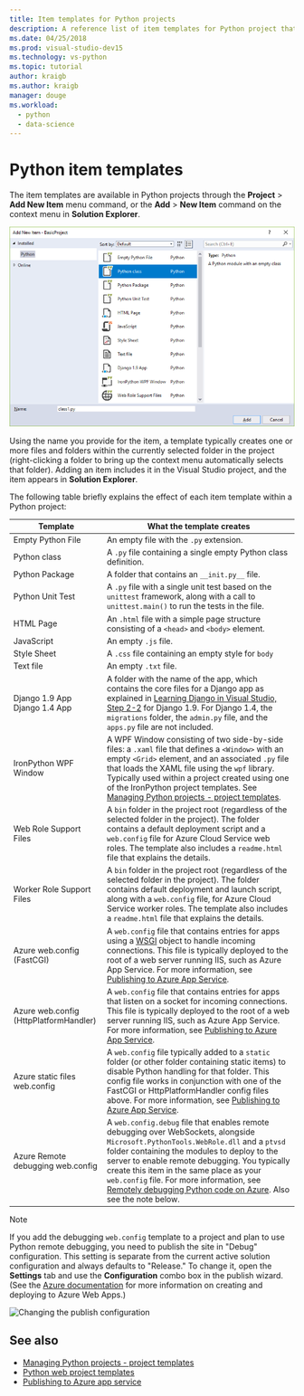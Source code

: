 ```yaml
---
title: Item templates for Python projects
description: A reference list of item templates for Python project that are available through the Add > New Item dialog in Visual Studio.
ms.date: 04/25/2018
ms.prod: visual-studio-dev15
ms.technology: vs-python
ms.topic: tutorial
author: kraigb
ms.author: kraigb
manager: douge
ms.workload: 
  - python
  - data-science
---
```


# Python item templates

The item templates are available in Python projects through the **Project** > **Add New Item** menu command, or the **Add** > **New Item** command on the context menu in **Solution Explorer**.

![Add New Item dialog box](media/project-item-templates.png)

Using the name you provide for the item, a template typically creates one or more files and folders within the currently selected folder in the project (right-clicking a folder to bring up the context menu automatically selects that folder). Adding an item includes it in the Visual Studio project, and the item appears in **Solution Explorer**.

The following table briefly explains the effect of each item template within a Python project:

| Template | What the template creates |
| --- | --- |
| Empty Python File | An empty file with the `.py` extension. |
| Python class | A `.py` file containing a single empty Python class definition. |
| Python Package | A folder that contains an `__init.py__` file. |
| Python Unit Test | A `.py` file with a single unit test based on the `unittest` framework, along with a call to `unittest.main()` to run the tests in the file. |
| HTML Page | An `.html` file with a simple page structure consisting of a `<head>` and `<body>` element. |
| JavaScript | An empty  `.js` file. |
| Style Sheet | A `.css` file containing an empty style for `body` |
| Text file | An empty `.txt` file. |
| Django 1.9 App<br/>Django 1.4 App | A folder with the name of the app, which contains the core files for a Django app as explained in [Learning Django in Visual Studio, Step 2-2](learn-django-in-visual-studio-step-02-create-an-app.md#step-2-1-create-an-app-with-a-default-structure) for Django 1.9. For Django 1.4, the `migrations` folder, the `admin.py` file, and the `apps.py` file are not included. |
| IronPython WPF Window | A WPF Window consisting of two side-by-side files: a `.xaml` file that defines a `<Window>` with an empty `<Grid>` element, and an associated `.py` file that loads the XAML file using the `wpf` library. Typically used within a project created using one of the IronPython project templates. See [Managing Python projects - project templates](managing-python-projects-in-visual-studio.md#project-templates). |
| Web Role Support Files | A `bin` folder in the project root (regardless of the selected folder in the project). The folder contains a default deployment script and a `web.config` file for Azure Cloud Service web roles. The template also includes a `readme.html` file that explains the details. |
| Worker Role Support Files | A `bin` folder in the project root (regardless of the selected folder in the project). The folder contains default deployment and launch script, along with a `web.config` file, for Azure Cloud Service worker roles. The template also includes a `readme.html` file that explains the details. |
| Azure web.config (FastCGI) | A `web.config` file that contains entries for apps using a [WSGI](https://wsgi.readthedocs.io/en/latest/) object to handle incoming connections. This file is typically deployed to the root of a web server running IIS, such as Azure App Service. For more information, see [Publishing to Azure App Service](publishing-python-web-applications-to-azure-from-visual-studio.md). |
| Azure web.config (HttpPlatformHandler) | A `web.config` file that contains entries for apps that listen on a socket for incoming connections. This file is typically deployed to the root of a web server running IIS, such as Azure App Service. For more information, see [Publishing to Azure App Service](publishing-python-web-applications-to-azure-from-visual-studio.md). |
| Azure static files web.config | A `web.config` file typically added to a `static` folder (or other folder containing static items) to disable Python handling for that folder. This config file works in conjunction with one of the FastCGI or HttpPlatformHandler config files above. For more information, see [Publishing to Azure App Service](publishing-python-web-applications-to-azure-from-visual-studio.md). |
| Azure Remote debugging web.config | A `web.config.debug` file that enables remote debugging over WebSockets, alongside `Microsoft.PythonTools.WebRole.dll` and a `ptvsd` folder containing the modules to deploy to the server to enable remote debugging. You typically create this item in the same place as your `web.config` file. For more information, see [Remotely debugging Python code on Azure](debugging-remote-python-code-on-azure.md). Also see the note below. |

> [!Note]
> If you add the debugging `web.config` template to a project and plan to use Python remote debugging, you need to publish the site in "Debug" configuration. This setting is separate from the current active solution configuration and always defaults to "Release." To change it, open the **Settings** tab and use the **Configuration** combo box in the publish wizard. (See the [Azure documentation](https://azure.microsoft.com/develop/python/) for more information on creating and deploying to Azure Web Apps.)
>
> ![Changing the publish configuration](media/template-web-publish-config.png)

## See also

- [Managing Python projects - project templates](managing-python-projects-in-visual-studio.md#project-templates)
- [Python web project templates](python-web-application-project-templates.md)
- [Publishing to Azure app service](publishing-python-web-applications-to-azure-from-visual-studio.md)